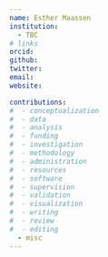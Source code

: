 ```yaml
---
name: Esther Maassen
institution:
  - TBC
# links
orcid:
github:
twitter:
email:
website:

contributions:
#  - ​conceptualization
#  - data
#  - analysis
#  - funding​
#  - ​investigation
#  - ​methodology
#  - administration​
#  - ​resources
#  - ​software
#  - supervision
#  - validation
#  - ​visualization
#  - writing
#  - review
#  - editing
  - misc
---
```

